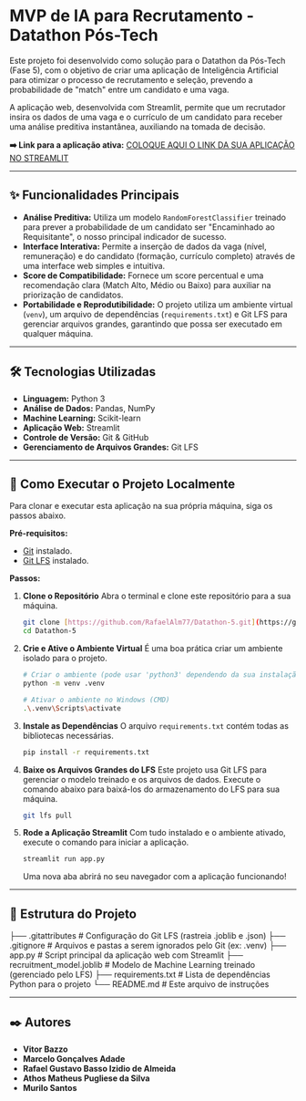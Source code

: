 # MVP de IA para Recrutamento - Datathon Pós-Tech

Este projeto foi desenvolvido como solução para o Datathon da Pós-Tech (Fase 5), com o objetivo de criar uma aplicação de Inteligência Artificial para otimizar o processo de recrutamento e seleção, prevendo a probabilidade de "match" entre um candidato e uma vaga.

A aplicação web, desenvolvida com Streamlit, permite que um recrutador insira os dados de uma vaga e o currículo de um candidato para receber uma análise preditiva instantânea, auxiliando na tomada de decisão.

**➡️ Link para a aplicação ativa:** [COLOQUE AQUI O LINK DA SUA APLICAÇÃO NO STREAMLIT](https://SEU-LINK-AQUI.streamlit.app/)

---

## ✨ Funcionalidades Principais

* **Análise Preditiva:** Utiliza um modelo `RandomForestClassifier` treinado para prever a probabilidade de um candidato ser "Encaminhado ao Requisitante", o nosso principal indicador de sucesso.
* **Interface Interativa:** Permite a inserção de dados da vaga (nível, remuneração) e do candidato (formação, currículo completo) através de uma interface web simples e intuitiva.
* **Score de Compatibilidade:** Fornece um score percentual e uma recomendação clara (Match Alto, Médio ou Baixo) para auxiliar na priorização de candidatos.
* **Portabilidade e Reprodutibilidade:** O projeto utiliza um ambiente virtual (`venv`), um arquivo de dependências (`requirements.txt`) e Git LFS para gerenciar arquivos grandes, garantindo que possa ser executado em qualquer máquina.

---

## 🛠️ Tecnologias Utilizadas

* **Linguagem:** Python 3
* **Análise de Dados:** Pandas, NumPy
* **Machine Learning:** Scikit-learn
* **Aplicação Web:** Streamlit
* **Controle de Versão:** Git & GitHub
* **Gerenciamento de Arquivos Grandes:** Git LFS

---

## 🚀 Como Executar o Projeto Localmente

Para clonar e executar esta aplicação na sua própria máquina, siga os passos abaixo.

**Pré-requisitos:**
* [Git](https://git-scm.com/downloads) instalado.
* [Git LFS](https://git-lfs.github.com/) instalado.

**Passos:**

1.  **Clone o Repositório**
    Abra o terminal e clone este repositório para a sua máquina.
    ```bash
    git clone [https://github.com/RafaelAlm77/Datathon-5.git](https://github.com/RafaelAlm77/Datathon-5.git)
    cd Datathon-5
    ```

2.  **Crie e Ative o Ambiente Virtual**
    É uma boa prática criar um ambiente isolado para o projeto.
    ```bash
    # Criar o ambiente (pode usar 'python3' dependendo da sua instalação)
    python -m venv .venv

    # Ativar o ambiente no Windows (CMD)
    .\.venv\Scripts\activate
    ```

3.  **Instale as Dependências**
    O arquivo `requirements.txt` contém todas as bibliotecas necessárias.
    ```bash
    pip install -r requirements.txt
    ```

4.  **Baixe os Arquivos Grandes do LFS**
    Este projeto usa Git LFS para gerenciar o modelo treinado e os arquivos de dados. Execute o comando abaixo para baixá-los do armazenamento do LFS para sua máquina.
    ```bash
    git lfs pull
    ```

5.  **Rode a Aplicação Streamlit**
    Com tudo instalado e o ambiente ativado, execute o comando para iniciar a aplicação.
    ```bash
    streamlit run app.py
    ```
    Uma nova aba abrirá no seu navegador com a aplicação funcionando!

---

## 📁 Estrutura do Projeto
├── .gitattributes           # Configuração do Git LFS (rastreia .joblib e .json)
├── .gitignore               # Arquivos e pastas a serem ignorados pelo Git (ex: .venv)
├── app.py                   # Script principal da aplicação web com Streamlit
├── recruitment_model.joblib   # Modelo de Machine Learning treinado (gerenciado pelo LFS)
├── requirements.txt         # Lista de dependências Python para o projeto
└── README.md                # Este arquivo de instruções

---

## ✒️ Autores

* **Vitor Bazzo**
* **Marcelo Gonçalves Adade**
* **Rafael Gustavo Basso Izidio de Almeida**
* **Athos Matheus Pugliese da Silva**
* **Murilo Santos**